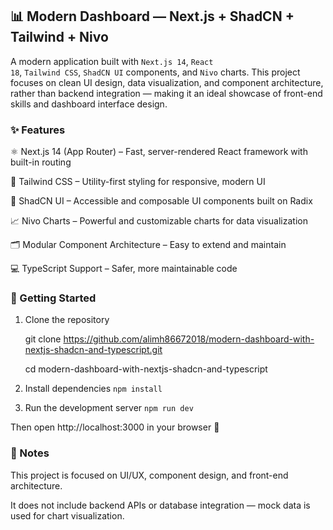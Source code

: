 <h2>📊 Modern Dashboard — Next.js + ShadCN + Tailwind + Nivo</h2>

A modern application built with <code>Next.js 14</code>, <code>React 18</code>, <code>Tailwind CSS</code>, <code>ShadCN UI</code> components, and <code>Nivo</code> charts.
This project focuses on clean UI design, data visualization, and component architecture, rather than backend integration — making it an ideal showcase of front-end skills and dashboard interface design.



<h3>✨ Features</h3>

⚛️ Next.js 14 (App Router) – Fast, server-rendered React framework with built-in routing

🎨 Tailwind CSS – Utility-first styling for responsive, modern UI

🧩 ShadCN UI – Accessible and composable UI components built on Radix

📈 Nivo Charts – Powerful and customizable charts for data visualization

🗂️ Modular Component Architecture – Easy to extend and maintain

💻 TypeScript Support – Safer, more maintainable code



<h3>🚀 Getting Started</h3>

1. Clone the repository

     git clone https://github.com/alimh86672018/modern-dashboard-with-nextjs-shadcn-and-typescript.git
     
     cd modern-dashboard-with-nextjs-shadcn-and-typescript

2. Install dependencies
<code>npm install</code>

3. Run the development server
<code>npm run dev</code>

Then open http://localhost:3000
 in your browser 🚀



<h3>📌 Notes</h3>

This project is focused on UI/UX, component design, and front-end architecture.

It does not include backend APIs or database integration — mock data is used for chart visualization.
